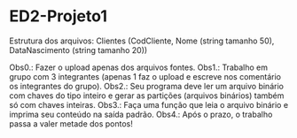 # ED2-Projeto1

Estrutura dos arquivos: 
    Clientes (CodCliente, Nome (string tamanho 50), DataNascimento (string tamanho 20))


Obs0.: Fazer o upload apenas dos arquivos fontes.
Obs1.: Trabalho em grupo com 3 integrantes (apenas 1 faz o upload e escreve nos comentário os integrantes do grupo).
Obs2.: Seu programa deve ler um arquivo binário com chaves do tipo inteiro e gerar as partições (arquivos binários) também só com chaves inteiras.
Obs3.: Faça uma função que leia o arquivo binário e imprima seu conteúdo na saída padrão.
Obs4.: Após o prazo, o trabalho passa a valer metade dos pontos!